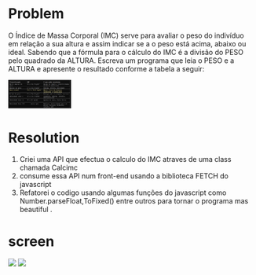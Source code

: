 # Problem
O Índice de Massa Corporal (IMC) serve para avaliar o
peso do indivíduo em relação a sua altura e assim
indicar se a o peso está acima, abaixo ou ideal.
Sabendo que a fórmula para o cálculo do IMC é a
divisão do PESO pelo quadrado da ALTURA. Escreva um
programa que leia o PESO e a ALTURA e apresente o
resultado conforme a tabela a seguir:


<img src="https://github.com/alfredo003/calcIMC/blob/main/public/img/imc.png" width="128"/>


# Resolution

1. Criei uma API  que efectua o calculo do IMC atraves de uma class chamada Calcimc
2. consume essa API num front-end usando a biblioteca FETCH do javascript
3. Refatorei o codigo usando algumas funções do javascript como Number.parseFloat,ToFixed() entre outros para tornar o programa mas beautiful .

# screen

<img src="./public/1.png">
<img src="./public/2.png">

